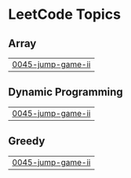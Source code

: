 

<!---LeetCode Topics Start-->
# LeetCode Topics
## Array
|  |
| ------- |
| [0045-jump-game-ii](https://github.com/deepakpathik/deepakpathik/tree/master/0045-jump-game-ii) |
## Dynamic Programming
|  |
| ------- |
| [0045-jump-game-ii](https://github.com/deepakpathik/deepakpathik/tree/master/0045-jump-game-ii) |
## Greedy
|  |
| ------- |
| [0045-jump-game-ii](https://github.com/deepakpathik/deepakpathik/tree/master/0045-jump-game-ii) |
<!---LeetCode Topics End-->